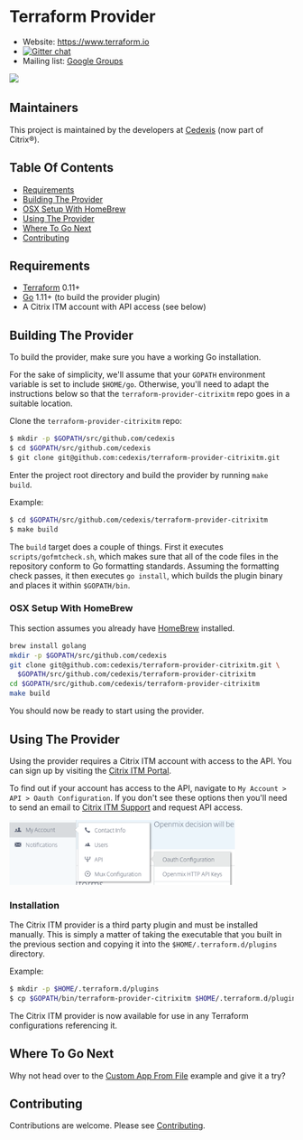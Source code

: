# Terraform Provider

- Website: https://www.terraform.io
- [![Gitter chat](https://badges.gitter.im/hashicorp-terraform/Lobby.png)](https://gitter.im/hashicorp-terraform/Lobby)
- Mailing list: [Google Groups](http://groups.google.com/group/terraform-tool)

<img src="https://cdn.rawgit.com/hashicorp/terraform-website/master/content/source/assets/images/logo-hashicorp.svg" width="600px">

## Maintainers

This project is maintained by the developers at [Cedexis](https://www.cedexis.com/) (now part of Citrix&#174;).

## Table Of Contents
- [Requirements](#requirements)
- [Building The Provider](#building-the-provider)
- [OSX Setup With HomeBrew](#osx-setup-with-homebrew)
- [Using The Provider](#using-the-provider)
- [Where To Go Next](#where-to-go-next)
- [Contributing](#contributing)

## Requirements

- [Terraform](https://www.terraform.io/downloads.html) 0.11+
- [Go](https://golang.org/doc/install) 1.11+ (to build the provider plugin)
- A Citrix ITM account with API access (see below)

## Building The Provider

To build the provider, make sure you have a working Go installation.

For the sake of simplicity, we'll assume that your `GOPATH` environment variable is set to include `$HOME/go`. Otherwise, you'll need to adapt the instructions below so that the `terraform-provider-citrixitm` repo goes in a suitable location.

Clone the `terraform-provider-citrixitm` repo:

```bash
$ mkdir -p $GOPATH/src/github.com/cedexis
$ cd $GOPATH/src/github.com/cedexis
$ git clone git@github.com:cedexis/terraform-provider-citrixitm.git
```

Enter the project root directory and build the provider by running `make build`.

Example:

```bash
$ cd $GOPATH/src/github.com/cedexis/terraform-provider-citrixitm
$ make build
```

The `build` target does a couple of things. First it executes `scripts/gofmtcheck.sh`, which makes sure that all of the code files in the repository conform to Go formatting standards. Assuming the formatting check passes, it then executes `go install`, which builds the plugin binary and places it within `$GOPATH/bin`.

### OSX Setup With HomeBrew
This section assumes you already have [HomeBrew](https://brew.sh/) installed.

```bash
brew install golang
mkdir -p $GOPATH/src/github.com/cedexis
git clone git@github.com:cedexis/terraform-provider-citrixitm.git \
  $GOPATH/src/github.com/cedexis/terraform-provider-citrixitm
cd $GOPATH/src/github.com/cedexis/terraform-provider-citrixitm
make build
```
You should now be ready to start using the provider.

## Using The Provider

Using the provider requires a Citrix ITM account with access to the API. You can sign up by visiting the [Citrix ITM Portal](https://portal.cedexis.com).

To find out if your account has access to the API, navigate to `My Account > API > Oauth Configuration`. If you don't see these options then you'll need to send an email to [Citrix ITM Support](mailto:support@cedexis.com) and request API access.

<img src="./images/oauth_nav.png" alt="Navigate to OAuth Config Page" width="400"/>

### Installation

The Citrix ITM provider is a third party plugin and must be installed manually. This is simply a matter of taking the executable that you built in the previous section and copying it into the `$HOME/.terraform.d/plugins` directory.

Example:

```bash
$ mkdir -p $HOME/.terraform.d/plugins
$ cp $GOPATH/bin/terraform-provider-citrixitm $HOME/.terraform.d/plugins/
```

The Citrix ITM provider is now available for use in any Terraform configurations referencing it.

## Where To Go Next

Why not head over to the [Custom App From File](examples/dns/custom-app-from-file) example and give it a try?

## Contributing

Contributions are welcome. Please see [Contributing](./CONTRIBUTING.md).
